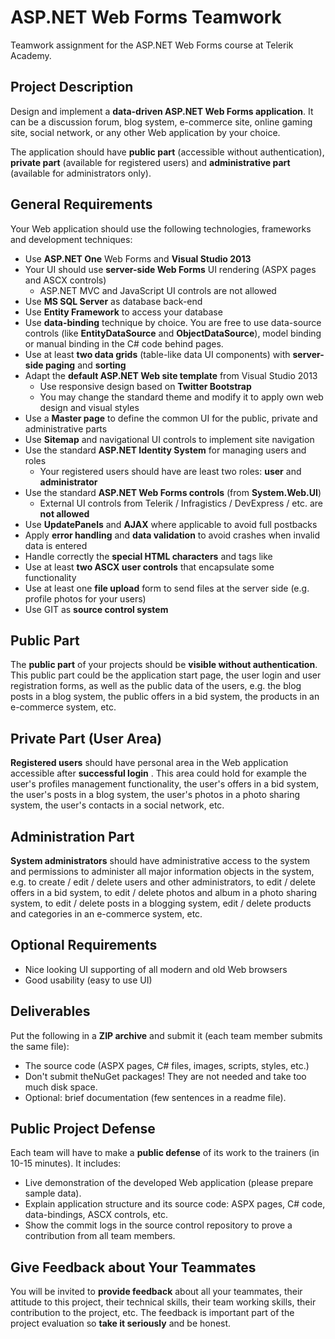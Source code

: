 # ASP.NET Web Forms Teamwork
Teamwork assignment for the ASP.NET Web Forms course at Telerik Academy.

## Project Description
Design and implement a **data-driven ASP.NET Web Forms application**. It can be a discussion forum, blog system, e-commerce site, online gaming site, social network, or any other Web application by your choice.

The application should have **public part** (accessible without authentication), **private part** (available for registered users) and **administrative part** (available for administrators only).

## General Requirements
Your Web application should use the following technologies, frameworks and development techniques:
- Use **ASP.NET One** Web Forms and **Visual Studio 2013**
- Your UI should use **server-side Web Forms** UI rendering (ASPX pages and ASCX controls)
    - ASP.NET MVC and JavaScript UI controls are not allowed
- Use **MS SQL Server** as database back-end
- Use **Entity Framework** to access your database
- Use **data-binding** technique by choice. You are free to use data-source controls (like **EntityDataSource** and **ObjectDataSource**), model binding or manual binding in the C# code behind pages.
- Use at least **two data grids** (table-like data UI components) with **server-side paging** and **sorting**
- Adapt the **default ASP.NET Web site template** from Visual Studio 2013
    - Use responsive design based on **Twitter Bootstrap**
    - You may change the standard theme and modify it to apply own web design and visual styles
- Use a **Master page** to define the common UI for the public, private and administrative parts
- Use **Sitemap** and navigational UI controls to implement site navigation
- Use the standard **ASP.NET Identity System** for managing users and roles
    - Your registered users should have are least two roles: **user** and **administrator**
- Use the standard **ASP.NET Web Forms controls** (from **System.Web.UI**)
    - External UI controls from Telerik / Infragistics / DevExpress / etc. are **not allowed**
- Use **UpdatePanels** and **AJAX** where applicable to avoid full postbacks
- Apply **error handling** and **data validation** to avoid crashes when invalid data is entered
- Handle correctly the **special HTML characters** and tags like **<br />**
- Use at least **two ASCX user controls** that encapsulate some functionality
- Use at least one **file upload** form to send files at the server side (e.g. profile photos for your users)
- Use GIT as **source control system**

## Public Part

The **public part** of your projects should be **visible without authentication**. This public part could be the application start page, the user login and user registration forms, as well as the public data of the users, e.g. the blog posts in a blog system, the public offers in a bid system, the products in an e-commerce system, etc.

## Private Part (User Area)

**Registered users** should have personal area in the Web application accessible after **successful login** . This area could hold for example the user's profiles management functionality, the user's offers in a bid system, the user's posts in a blog system, the user's photos in a photo sharing system, the user's contacts in a social network, etc.

## Administration Part

**System administrators** should have administrative access to the system and permissions to administer all major information objects in the system, e.g. to create / edit / delete users and other administrators, to edit / delete offers in a bid system, to edit / delete photos and album in a photo sharing system, to edit / delete posts in a blogging system, edit / delete products and categories in an e-commerce system, etc.

## Optional Requirements

- Nice looking UI supporting of all modern and old Web browsers
- Good usability (easy to use UI)

## Deliverables

Put the following in a **ZIP archive** and submit it (each team member submits the same file):

- The source code (ASPX pages, C# files, images, scripts, styles, etc.)
- Don't submit theNuGet packages! They are not needed and take too much disk space.
- Optional: brief documentation (few sentences in a readme file).

## Public Project Defense

Each team will have to make a **public defense** of its work to the trainers (in 10-15 minutes). It includes:

- Live demonstration of the developed Web application (please prepare sample data).
- Explain application structure and its source code: ASPX pages, C# code, data-bindings, ASCX controls, etc.
- Show the commit logs in the source control repository to prove a contribution from all team members.

## Give Feedback about Your Teammates

You will be invited to **provide feedback** about all your teammates, their attitude to this project, their technical skills, their team working skills, their contribution to the project, etc. The feedback is important part of the project evaluation so **take it seriously** and be honest.